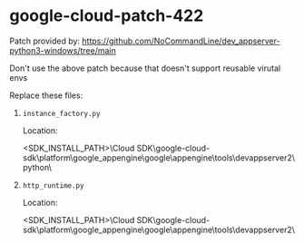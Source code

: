 # google-cloud-patch-422

Patch provided by: https://github.com/NoCommandLine/dev_appserver-python3-windows/tree/main

Don't use the above patch because that doesn't support reusable virutal envs

Replace these files:

1. `instance_factory.py`
    
    Location:
    
    <SDK_INSTALL_PATH>\Cloud SDK\google-cloud-sdk\platform\google_appengine\google\appengine\tools\devappserver2\python\
    
2. `http_runtime.py`
    
    Location:
    
    <SDK_INSTALL_PATH>\Cloud SDK\google-cloud-sdk\platform\google_appengine\google\appengine\tools\devappserver2\
